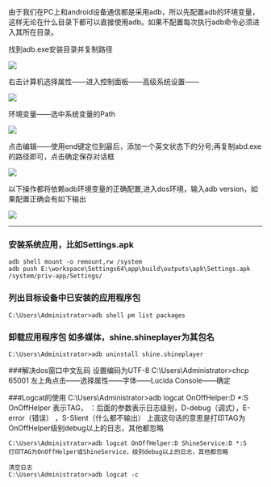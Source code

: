 由于我们在PC上和android设备通信都是采用adb，所以先配置adb的环境变量，这样无论在什么目录下都可以直接使用adb。如果不配置每次执行adb命令必须进入其所在目录。

找到adb.exe安装目录并复制路径

![](E:\A64version6\four.png)

右击计算机选择属性——进入控制面板——高级系统设置——

![](E:\A64version6\one.png)

环境变量——选中系统变量的Path

![](E:\A64version6\two.png)

点击编辑——使用end键定位到最后，添加一个英文状态下的分号;再复制abd.exe的路径即可，点击确定保存对话框

![](E:\A64version6\five.png)

以下操作都将依赖adb环境变量的正确配置,进入dos环境，输入adb version，如果配置正确会有如下输出

![](E:\A64version6\six.png)


----------

### 安装系统应用，比如Settings.apk 
    adb shell mount -o remount,rw /system
    adb push E:\workspace\Settings64\app\build\outputs\apk\Settings.apk /system/priv-app/Settings/

### 列出目标设备中已安装的应用程序包 
    C:\Users\Administrator>adb shell pm list packages

### 卸载应用程序包 如多媒体，shine.shineplayer为其包名 
    C:\Users\Administrator>adb uninstall shine.shineplayer

###解决dos窗口中文乱码
	设置编码为UTF-8
    C:\Users\Administrator>chcp 65001
	左上角点击——选择属性——字体——Lucida Console——确定

###Logcat的使用
    C:\Users\Administrator>adb logcat OnOffHelper:D *:S
	OnOffHelper 表示TAG，
	：后面的参数表示日志级别，D-debug（调式），E-error（错误） ，S-Slient（什么都不输出）
	上面这句话的意思是打印TAG为OnOffHelper级别debug以上的日志，其他都忽略

	C:\Users\Administrator>adb logcat OnOffHelper:D ShineService:D *:S
	打印TAG为OnOffHelper或ShineService，级别debug以上的日志，其他都忽略
	
	清空日志
	C:\Users\Administrator>adb logcat -c
